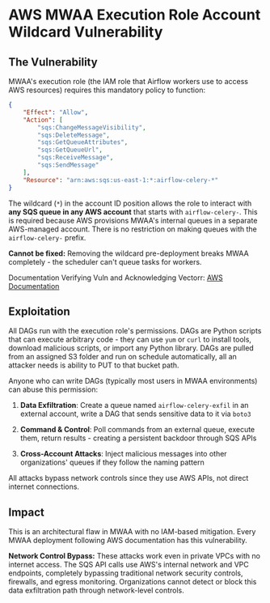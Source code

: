 # AWS MWAA Execution Role Account Wildcard Vulnerability

## The Vulnerability

MWAA's execution role (the IAM role that Airflow workers use to access AWS resources) requires this mandatory policy to function:

```json
{  
    "Effect": "Allow",  
    "Action": [  
        "sqs:ChangeMessageVisibility",  
        "sqs:DeleteMessage",  
        "sqs:GetQueueAttributes",  
        "sqs:GetQueueUrl",  
        "sqs:ReceiveMessage",  
        "sqs:SendMessage"  
    ],  
    "Resource": "arn:aws:sqs:us-east-1:*:airflow-celery-*"  
}
```

The wildcard (`*`) in the account ID position allows the role to interact with **any SQS queue in any AWS account** that starts with `airflow-celery-`. This is required because AWS provisions MWAA's internal queues in a separate AWS-managed account. There is no restriction on making queues with the `airflow-celery-` prefix. 

**Cannot be fixed:** Removing the wildcard pre-deployment breaks MWAA completely - the scheduler can't queue tasks for workers.

Documentation Verifying Vuln and Acknowledging Vectorr: [AWS Documentation](https://docs.aws.amazon.com/mwaa/latest/userguide/mwaa-create-role.html)

## Exploitation

All DAGs run with the execution role's permissions. DAGs are Python scripts that can execute arbitrary code - they can use `yum` or `curl` to install tools, download malicious scripts, or import any Python library. DAGs are pulled from an assigned S3 folder and run on schedule automatically, all an attacker needs is ability to PUT to that bucket path.

Anyone who can write DAGs (typically most users in MWAA environments) can abuse this permission:

1. **Data Exfiltration**: Create a queue named `airflow-celery-exfil` in an external account, write a DAG that sends sensitive data to it via `boto3`

2. **Command & Control**: Poll commands from an external queue, execute them, return results - creating a persistent backdoor through SQS APIs

3. **Cross-Account Attacks**: Inject malicious messages into other organizations' queues if they follow the naming pattern

All attacks bypass network controls since they use AWS APIs, not direct internet connections.

## Impact

This is an architectural flaw in MWAA with no IAM-based mitigation. Every MWAA deployment following AWS documentation has this vulnerability.

**Network Control Bypass:** These attacks work even in private VPCs with no internet access. The SQS API calls use AWS's internal network and VPC endpoints, completely bypassing traditional network security controls, firewalls, and egress monitoring. Organizations cannot detect or block this data exfiltration path through network-level controls.
